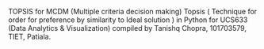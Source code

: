 TOPSIS for MCDM (Multiple criteria decision making)
Topsis ( Technique for order for preference by similarity to Ideal solution ) in Python for UCS633 (Data Analytics & Visualization) 
compiled by Tanishq Chopra, 101703579, TIET, Patiala.  
